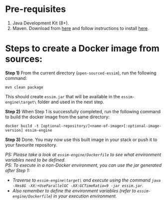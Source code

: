 # Pre-requisites

1. Java Development Kit (8+).
2. Maven. Download from [here](https://maven.apache.org/download.cgi) and follow instructions to install [here](https://maven.apache.org/install.html).


# Steps to create a Docker image from sources:

**Step 1)** From the current directory (`open-sourced-essim`), run the following command:
```
mvn clean package
```
This should create `essim.jar` that will be available in the `essim-engine\target\` folder and used in the next step.

**Step 2)** When Step 1 is successfully completed, run the following command to build the docker image from the same directory:
```
docker build -t [optional-repository/]<name-of-image>[:optional-image-version] essim-engine
```
**Step 3)** Done. You may now use this built image in your stack or push it to your favourite repository. <br>

*PS: Please take a look at `essim-engine/Dockerfile` to see what environment variables need to be defined.* <br>
*PS: To execute in a non-Docker environment, you can use the jar generated after Step 1:*
- *Traverse to `essim-engine\target\` and execute using the command `java -Xms8G -XX:+UseParallelGC -XX:GCTimeRatio=9 -jar essim.jar`.*
- *Also remember to define the environment variables (refer to `essim-engine/Dockerfile`) in your execution environment.*
